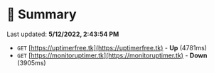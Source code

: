 # 📖 Summary
Last updated: **5/12/2022, 2:43:54 PM**

- `GET` [https://uptimerfree.tk](https://uptimerfree.tk) - **Up** (4781ms)
- `GET` [https://monitoruptimer.tk](https://monitoruptimer.tk) - **Down** (3905ms)
